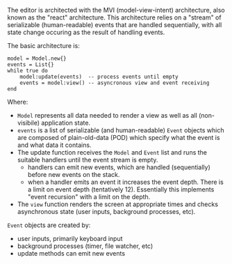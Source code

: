 
The editor is architected with the MVI (model-view-intent) architecture, also
known as the "react" architecture. This architecture relies on a "stream" of
serializable (human-readable) events that are handled sequentially, with all
state change occuring as the result of handling events.

The basic architecture is:

```
model = Model.new{}
events = List{}
while true do
    model:update(events)  -- process events until empty
    events = model:view() -- asyncronous view and event receiving
end
```

Where:
* `Model` represents all data needed to render a view as well as all
  (non-visibile) application state.
* `events` is a list of serializable (and human-readable) `Event` objects which
  are composed of plain-old-data (POD) which specify what the event is and
  what data it contains.
* The update function receives the `Model` and `Event` list and runs the
  suitable handlers until the event stream is empty.
  * handlers can emit new events, which are handled (sequentially) before new
    events on the stack.
  * when a handler emits an event it increases the event depth. There is a limit
    on event depth (tentatively 12). Essentially this implements "event
    recursion" with a limit on the depth.
* The `view` function renders the screen at appropriate times and checks
  asynchronous state (user inputs, background processes, etc).

`Event` objects are created by:
* user inputs, primarily keyboard input
* background processes (timer, file watcher, etc)
* update methods can emit new events
